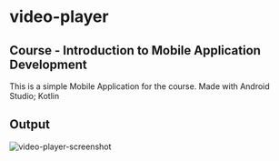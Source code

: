 # video-player

## Course - Introduction to Mobile Application Development

This is a simple Mobile Application for the course.  Made with Android Studio; Kotlin  

## Output
  ![video-player-screenshot](https://github.com/AbrarKarim01/video-player/assets/76803325/af9637db-65e8-4884-82fc-e8cc3fd85711)
